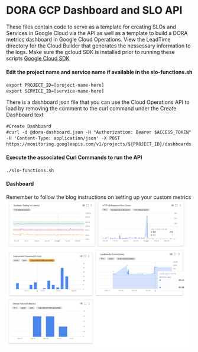 # DORA GCP Dashboard and SLO API
These files contain code to serve as a template for creating SLOs and Services in Google Cloud via the API as well as a template to build a DORA
metrics dashboard in Google Cloud Operations. View the LeadTime directory for the Cloud Builder that generates the nessessary information to the logs.
Make sure the gcloud SDK is installed prior to running these scripts
[Google Cloud SDK](https://cloud.google.com/sdk)

#### Edit the project name and service name if available in the slo-functions.sh
```
export PROJECT_ID=[project-name-here]
export SERVICE_ID=[service-name-here]
```
There is a dashboard json file that you can use the Cloud Operations API to load by removing the comment to the curl command
under the Create Dashboard text

```
#Create Dashboard
#curl -d @dora-dashboard.json -H "Authorization: Bearer $ACCESS_TOKEN" -H 'Content-Type: application/json' -X POST https://monitoring.googleapis.com/v1/projects/${PROJECT_ID}/dashboards
```


#### Execute the associated Curl Commands to run the API
```
./slo-functions.sh
```

#### Dashboard
Remember to follow the blog instructions on setting up your custom metrics
![GitHub Logo](/doradashboard.png)